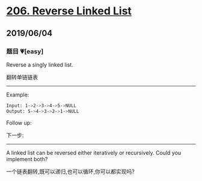 # [206. Reverse Linked List](https://leetcode.com/problems/reverse-linked-list/)

## 2019/06/04

### 题目 💗[easy]

Reverse a singly linked list.

翻转单链链表

---

Example:

```bash
Input: 1->2->3->4->5->NULL
Output: 5->4->3->2->1->NULL
```

Follow up:

下一步:

---

A linked list can be reversed either iteratively or recursively. Could you implement both?

一个链表翻转,既可以递归,也可以循环,你可以都实现吗?

